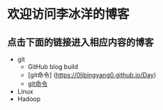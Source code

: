 # 欢迎访问李冰洋的博客
## 点击下面的链接进入相应内容的博客
- git
	- GitHub blog build
	- [git命令] (https://0libingyang0.github.io/Day)
	- [git命令](https://0libingyang0.github.io/Day)
- Linux
- Hadoop 